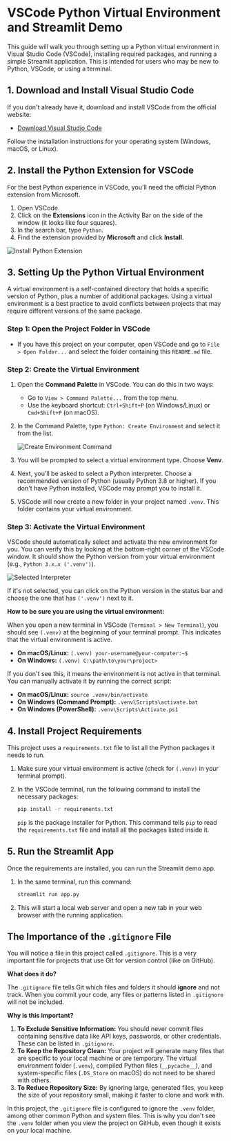 # VSCode Python Virtual Environment and Streamlit Demo

This guide will walk you through setting up a Python virtual environment in Visual Studio Code (VSCode), installing required packages, and running a simple Streamlit application. This is intended for users who may be new to Python, VSCode, or using a terminal.

## 1. Download and Install Visual Studio Code

If you don't already have it, download and install VSCode from the official website:

*   [Download Visual Studio Code](https://code.visualstudio.com/download)

Follow the installation instructions for your operating system (Windows, macOS, or Linux).

## 2. Install the Python Extension for VSCode

For the best Python experience in VSCode, you'll need the official Python extension from Microsoft.

1.  Open VSCode.
2.  Click on the **Extensions** icon in the Activity Bar on the side of the window (it looks like four squares).
3.  In the search bar, type `Python`.
4.  Find the extension provided by **Microsoft** and click **Install**.

![Install Python Extension](https://code.visualstudio.com/assets/docs/languages/python/python-extension-marketplace.png)

## 3. Setting Up the Python Virtual Environment

A virtual environment is a self-contained directory that holds a specific version of Python, plus a number of additional packages. Using a virtual environment is a best practice to avoid conflicts between projects that may require different versions of the same package.

### Step 1: Open the Project Folder in VSCode

*   If you have this project on your computer, open VSCode and go to `File > Open Folder...` and select the folder containing this `README.md` file.

### Step 2: Create the Virtual Environment

1.  Open the **Command Palette** in VSCode. You can do this in two ways:
    *   Go to `View > Command Palette...` from the top menu.
    *   Use the keyboard shortcut: `Ctrl+Shift+P` (on Windows/Linux) or `Cmd+Shift+P` (on macOS).

2.  In the Command Palette, type `Python: Create Environment` and select it from the list.

    ![Create Environment Command](https://code.visualstudio.com/assets/docs/python/environments/create-venv-command.png)

3.  You will be prompted to select a virtual environment type. Choose **Venv**.

4.  Next, you'll be asked to select a Python interpreter. Choose a recommended version of Python (usually Python 3.8 or higher). If you don't have Python installed, VSCode may prompt you to install it.

5.  VSCode will now create a new folder in your project named `.venv`. This folder contains your virtual environment.

### Step 3: Activate the Virtual Environment

VSCode should automatically select and activate the new environment for you. You can verify this by looking at the bottom-right corner of the VSCode window. It should show the Python version from your virtual environment (e.g., `Python 3.x.x ('.venv')`).

![Selected Interpreter](https://code.visualstudio.com/assets/docs/python/environments/selected-interpreter-in-statusbar.png)

If it's not selected, you can click on the Python version in the status bar and choose the one that has `('.venv')` next to it.

**How to be sure you are using the virtual environment:**

When you open a new terminal in VSCode (`Terminal > New Terminal`), you should see `(.venv)` at the beginning of your terminal prompt. This indicates that the virtual environment is active.

*   **On macOS/Linux:** `(.venv) your-username@your-computer:~$`
*   **On Windows:** `(.venv) C:\path\to\your\project>`

If you don't see this, it means the environment is not active in that terminal. You can manually activate it by running the correct script:
*   **On macOS/Linux:** `source .venv/bin/activate`
*   **On Windows (Command Prompt):** `.venv\Scripts\activate.bat`
*   **On Windows (PowerShell):** `.venv\Scripts\Activate.ps1`

## 4. Install Project Requirements

This project uses a `requirements.txt` file to list all the Python packages it needs to run.

1.  Make sure your virtual environment is active (check for `(.venv)` in your terminal prompt).
2.  In the VSCode terminal, run the following command to install the necessary packages:

    ```bash
    pip install -r requirements.txt
    ```

    `pip` is the package installer for Python. This command tells `pip` to read the `requirements.txt` file and install all the packages listed inside it.

## 5. Run the Streamlit App

Once the requirements are installed, you can run the Streamlit demo app.

1.  In the same terminal, run this command:

    ```bash
    streamlit run app.py
    ```

2.  This will start a local web server and open a new tab in your web browser with the running application.

## The Importance of the `.gitignore` File

You will notice a file in this project called `.gitignore`. This is a very important file for projects that use Git for version control (like on GitHub).

**What does it do?**

The `.gitignore` file tells Git which files and folders it should **ignore** and not track. When you commit your code, any files or patterns listed in `.gitignore` will not be included.

**Why is this important?**

1.  **To Exclude Sensitive Information:** You should never commit files containing sensitive data like API keys, passwords, or other credentials. These can be listed in `.gitignore`.
2.  **To Keep the Repository Clean:** Your project will generate many files that are specific to your local machine or are temporary. The virtual environment folder (`.venv`), compiled Python files (`__pycache__`), and system-specific files (`.DS_Store` on macOS) do not need to be shared with others.
3.  **To Reduce Repository Size:** By ignoring large, generated files, you keep the size of your repository small, making it faster to clone and work with.

In this project, the `.gitignore` file is configured to ignore the `.venv` folder, among other common Python and system files. This is why you don't see the `.venv` folder when you view the project on GitHub, even though it exists on your local machine.
